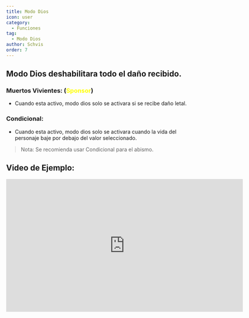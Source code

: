 ```yaml
---
title: Modo Dios
icon: user
category:
  - Funciones
tag:
  - Modo Dios
author: Schvis
order: 7
---
```


## Modo Dios deshabilitara todo el daño recibido.
### Muertos Vivientes: (<span style='color:yellow;'>Sponsor</span>)
- Cuando esta activo, modo dios solo se activara si se recibe daño letal.
### Condicional:
- Cuando esta activo, modo dios solo se activara cuando la vida del personaje baje por debajo del valor seleccionado.
> Nota: Se recomienda usar Condicional para el abismo.

## Video de Ejemplo:

<iframe width="640" height="360" src="https://www.youtube.com/embed/42utUUYNHRE?list=PL5eI1Tb64p56g27qfYk7VuFTz4FK6YrKa" title="Korepi - God Mode" frameborder="0" allow="accelerometer; autoplay; clipboard-write; encrypted-media; gyroscope; picture-in-picture; web-share" allowfullscreen></iframe>
